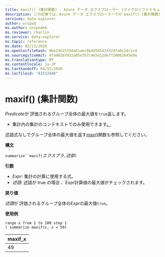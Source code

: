 ```yaml
---
title: maxif() (集計関数) - Azure データ エクスプローラー |マイクロソフトドキュメント
description: この記事では、Azure データ エクスプローラーでの maxif() (集計関数) について説明します。
services: data-explorer
author: orspod
ms.author: orspodek
ms.reviewer: rkarlin
ms.service: data-explorer
ms.topic: reference
ms.date: 02/13/2020
ms.openlocfilehash: 9be25615f9da61aec6b4d56543f624fa0c24c1c4
ms.sourcegitcommit: 47a002b7032a05ef67c4e5e12de7720062645e9e
ms.translationtype: MT
ms.contentlocale: ja-JP
ms.lasthandoff: 04/15/2020
ms.locfileid: "81512446"
---
```

# <a name="maxif-aggregation-function"></a>maxif() (集計関数)

*Predicate*が 評価されるグループ全体の最大値を`true`返します。

* 集計内の集計のコンテキストでのみ使用できます[。](summarizeoperator.md)

述語式なしでグループ全体の最大値を返す[max()](max-aggfunction.md)関数も参照してください。

**構文**

`summarize``maxif(`*エクスプラ*`,`*述部*`)`

**引数**

* *Expr*: 集計の計算に使用する式。 
* *述語*: 述語が true の場合 *、Expr*計算値の最大値がチェックされます。

**戻り値**

*述語*が 評価されるグループ全体の*Expr*の最大値`true`。

**使用例**

```kusto
range x from 1 to 100 step 1
| summarize maxif(x, x < 50)
```

|maxif_x|
|---|
|49|